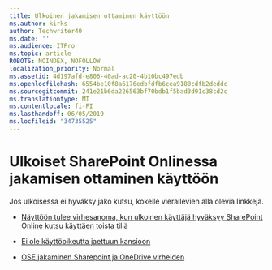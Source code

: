 ```yaml
---
title: Ulkoinen jakamisen ottaminen käyttöön
ms.author: kirks
author: Techwriter40
ms.date: ''
ms.audience: ITPro
ms.topic: article
ROBOTS: NOINDEX, NOFOLLOW
localization_priority: Normal
ms.assetid: 4d197afd-e806-40ad-ac20-4b10bc497edb
ms.openlocfilehash: 6554be10f8a6176edbfdfb6cea9180cdfb2deddc
ms.sourcegitcommit: 241e21b6da226563bf70bdb1f5bad3d91c38cd2c
ms.translationtype: MT
ms.contentlocale: fi-FI
ms.lasthandoff: 06/05/2019
ms.locfileid: "34735525"
---
```

# <a name="enable-external-sharing-in-sharepoint-online"></a>Ulkoiset SharePoint Onlinessa jakamisen ottaminen käyttöön

Jos ulkoisessa ei hyväksy jako kutsu, kokeile vierailevien alla olevia linkkejä.

- [Näyttöön tulee virhesanoma, kun ulkoinen käyttäjä hyväksyy SharePoint Online kutsu käyttäen toista tiliä](https://support.office.com/en-us/article/Error-message-when-an-external-user-accepts-a-SharePoint-Online-invitation-by-using-another-account-f0d34413-ea7c-42c7-a485-c4e5d421e5f0)

- [Ei ole käyttöoikeutta jaettuun kansioon](https://support.office.com/client/d678b57a-53ad-4414-9423-d8726a0c532f)

- [OSE jakaminen Sharepoint ja OneDrive virheiden](https://docs.microsoft.com/en-us/sharepoint/sharepoint-onedrive-error-message)

